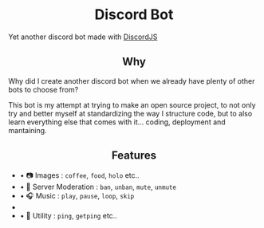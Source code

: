 <h1 align="center">Discord Bot</h1>
<p>Yet another discord bot made with <a href="discordjs.org">DiscordJS</a></p>

<h2 align="center">Why</h2>
<p>Why did I create another discord bot when we already have plenty of other bots to choose from?</p>
<p>This bot is my attempt at trying to make an open source project, to not only try and better myself at standardizing the way I structure code, but to also learn everything else that comes with it... coding, deployment and mantaining. </p>

<h2 align="center">Features</h2>
<ul>
    <li> • 📷 Images :  <code>coffee</code>, <code>food</code>, <code>holo</code> etc..</li>
    <li> • 🔨 Server Moderation : <code>ban</code>, <code>unban</code>, <code>mute</code>, <code>unmute</code></li>
    <li> • 🎧 Music : <code>play</code>, <code>pause</code>, <code>loop</code>, <code>skip</code><li>
    <li> • 🔧 Utility : <code>ping</code>, <code>getping</code> etc..
</ul>